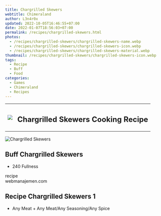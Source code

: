 ```yaml
---
title: Chargrilled Skewers
webtitle: Chimeraland
author: L3n4r0x
updated: 2022-10-05T16:46:55+07:00
date: 2022-01-07T18:56:03+07:00
permalink: /recipes/chargrilled-skewers.html
photos:
  - /recipes/chargrilled-skewers/chargrilled-skewers-name.webp
  - /recipes/chargrilled-skewers/chargrilled-skewers-icon.webp
  - /recipes/chargrilled-skewers/chargrilled-skewers-material.webp
thumbnail: /recipes/chargrilled-skewers/chargrilled-skewers-icon.webp
tags:
  - Recipe
  - Buff
  - Food
categories:
  - Games
  - Chimeraland
  - Recipes
---
```


<section id="bootstrap-wrapper"><link rel="stylesheet" href="https://cdn.statically.io/gh/dimaslanjaka/Web-Manajemen/40ac3225/css/bootstrap-4.5-wrapper.css"/><div class="row mb-2"><div class="col-md-12 mb-2"><table class="table" id="post-info"><tbody><tr><td><img class="d-inline-block me-2" src="/chimeraland/recipes/chargrilled-skewers/chargrilled-skewers-icon.webp" width="auto" height="auto"/></td><td><h1 class="fs-5">Chargrilled Skewers Cooking Recipe</h1></td></tr></tbody></table></div></div><div class="card mb-2"><div class="row g-0"><div class="col-sm-4 position-relative mb-2"><img src="/chimeraland/recipes/chargrilled-skewers/chargrilled-skewers-material.webp" class="card-img fit-cover w-100 h-100" alt="Chargrilled Skewers" data-fancybox="true"/></div><div class="col-sm-8 mb-2"><div class="card-body"><h2 class="card-title fs-5">Buff Chargrilled Skewers</h2><div class="card-text"><ul><li>240 Fullness</li></ul></div><span class="badge rounded-pill bg-dark">recipe</span></div><div class="card-footer text-end text-muted">webmanajemen.com</div></div></div></div><div class="row mb-2"><div class="col-12 col-lg-6 recipe-item mb-2"><div class="card"><div class="card-body"><h2 class="card-title fs-5">Recipe Chargrilled Skewers 1</h2><div class="card-text"><ul><li>Any Meat<span> + </span>Any Meat/Any Seasoning/Any Spice</li></ul></div></div></div></div></div></section>